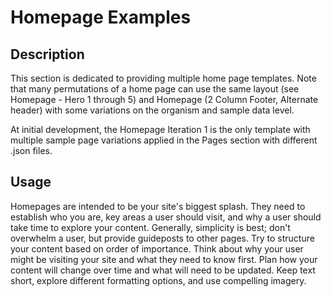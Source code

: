 # Homepage Examples

## Description
This section is dedicated to providing multiple home page templates. Note that many permutations of a home page can use the same layout (see Homepage - Hero 1 through 5) and Homepage (2 Column Footer, Alternate header) with some variations on the organism and sample data level.

At initial development, the Homepage Iteration 1 is the only template with multiple sample page variations applied in the Pages section with different .json files.

## Usage
Homepages are intended to be your site's biggest splash. They need to establish who you are, key areas a user should visit, and why a user should take time to explore your content. Generally, simplicity is best; don't overwhelm a user, but provide guideposts to other pages. Try to structure your content based on order of importance. Think about why your user might be visiting your site and what they need to know first. Plan how your content will change over time and what will need to be updated. Keep text short, explore different formatting options, and use compelling imagery.
